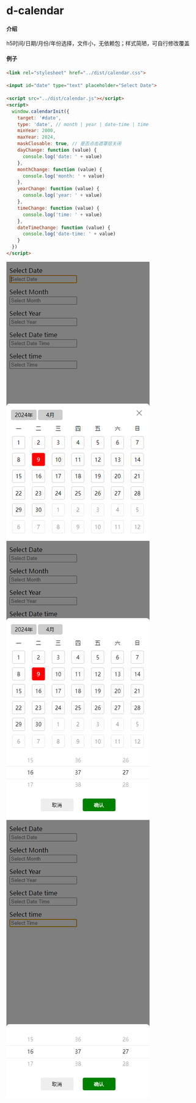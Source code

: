 # d-calendar

#### 介绍
h5时间/日期/月份/年份选择，文件小，无依赖包；样式简陋，可自行修改覆盖

#### 例子
```html
<link rel="stylesheet" href="../dist/calendar.css">

<input id="date" type="text" placeholder="Select Date">

<script src="../dist/calendar.js"></script>
<script>
  window.calendarInit({
    target: '#date',
    type: 'date', // month | year | date-time | time
    minYear: 2000,
    maxYear: 2024,
    maskClosable: true, // 是否点击遮罩层关闭
    dayChange: function (value) {
      console.log('date: ' + value)
    },
    monthChange: function (value) {
      console.log('month: ' + value)
    },
    yearChange: function (value) {
      console.log('year: ' + value)
    },
    timeChange: function (value) {
      console.log('time: ' + value)
    },
    dateTimeChange: function (value) {
      console.log('date-time: ' + value)
    }
  })
</script>
```
![选择日期](./images/date.png)
![选择日期和时间](./images/date-time.png)
![选择时间](./images/time.png)
